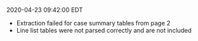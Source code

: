 2020-04-23 09:42:00 EDT


- Extraction failed for case summary tables from page 2
- Line list tables were not parsed correctly and are not included
